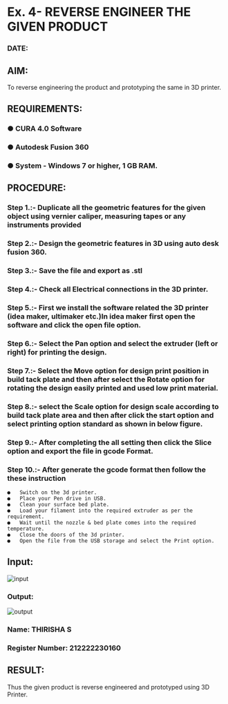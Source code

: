# Ex. 4- REVERSE ENGINEER THE GIVEN PRODUCT

### DATE: 

## AIM: 
To reverse engineering the product and prototyping the same in 3D printer.

## REQUIREMENTS:
 ### ●	CURA 4.0 Software
 ### ●	 Autodesk Fusion 360
 ### ●	 System - Windows 7 or higher, 1 GB RAM.

## PROCEDURE:
 ### Step 1.:- Duplicate all the geometric features for the given object using vernier caliper, measuring tapes or any instruments provided
 ### Step 2.:- Design the geometric features in 3D using auto desk fusion 360.
 ### Step 3.:- Save the file and export as .stl
 ### Step 4.:- Check all Electrical connections in the 3D printer.
 ### Step 5.:- First we install the software related the 3D printer (idea maker, ultimaker etc.)In idea maker first open the software and click the open file option.
 ### Step 6.:- Select the Pan option and select the extruder (left or right) for printing the design.
 ### Step 7.:- Select the Move option for design print position in build tack plate and then after select the Rotate option for rotating the design easily printed and used low print material.
 ### Step 8.:- select the Scale option for design scale according to build tack plate area and then after click the start option and select printing option standard as shown in below figure.
 ### Step 9.:- After completing the all setting then click the Slice option and export the file in gcode Format.
 ### Step 10.:- After generate the gcode format then follow the these instruction 
    ●	Switch on the 3d printer.
    ●	Place your Pen drive in USB.
    ●	Clean your surface bed plate.
    ●	Load your filament into the required extruder as per the requirement.
    ●	Wait until the nozzle & bed plate comes into the required temperature.
    ●	Close the doors of the 3d printer.
    ●	Open the file from the USB storage and select the Print option.

## Input:
![input](https://github.com/rasika1206/Ex.-10---REVERSE-ENGINEER-THE-GIVEN-PRODUCT/assets/124434806/e48f564e-99c0-4175-9ec5-dedfeec467b6)

### Output:
![output](https://github.com/rasika1206/Ex.-10---REVERSE-ENGINEER-THE-GIVEN-PRODUCT/assets/124434806/664fff50-e483-4c3a-b970-a6f4aa1eb3d7)


### Name: THIRISHA S
### Register Number: 212222230160

## RESULT:
  Thus the given product is reverse engineered and prototyped using 3D Printer.
